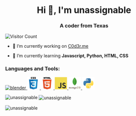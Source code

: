 <h1 align="center">Hi 👋, I'm unassignable</h1>
<h3 align="center">A coder from Texas</h3>

![Visitor Count](https://profile-counter.glitch.me/unassignable/count.svg)

- 🔭 I’m currently working on [C0d3r.me](https://c0d3r.me/)

- 🌱 I’m currently learning **Javascript, Python, HTML, CSS**


<h3 align="left">Languages and Tools:</h3>
<p align="left"> <a href="https://www.blender.org/" target="_blank"> <img src="https://download.blender.org/branding/community/blender_community_badge_white.svg" alt="blender" width="40" height="40"/> </a> <a href="https://www.w3schools.com/css/" target="_blank"> <img src="https://raw.githubusercontent.com/devicons/devicon/master/icons/css3/css3-original-wordmark.svg" alt="css3" width="40" height="40"/> </a> <a href="https://www.w3.org/html/" target="_blank"> <img src="https://raw.githubusercontent.com/devicons/devicon/master/icons/html5/html5-original-wordmark.svg" alt="html5" width="40" height="40"/> </a> <a href="https://developer.mozilla.org/en-US/docs/Web/JavaScript" target="_blank"> <img src="https://raw.githubusercontent.com/devicons/devicon/master/icons/javascript/javascript-original.svg" alt="javascript" width="40" height="40"/> </a> <a href="https://www.mongodb.com/" target="_blank"> <img src="https://raw.githubusercontent.com/devicons/devicon/master/icons/mongodb/mongodb-original-wordmark.svg" alt="mongodb" width="40" height="40"/> </a> <a href="https://www.python.org" target="_blank"> <img src="https://raw.githubusercontent.com/devicons/devicon/master/icons/python/python-original.svg" alt="python" width="40" height="40"/> </a> </p>

<p><img align="left" src="https://github-readme-stats.vercel.app/api/top-langs?username=unassignable&show_icons=true&theme=dark&locale=en&layout=compact" alt="unassignable" /></p>

<p>&nbsp;<img align="center" src="https://github-readme-stats.vercel.app/api?username=unassignable&show_icons=true&locale=en" alt="unassignable" /></p>

<p><img align="center" src="https://github-readme-streak-stats.herokuapp.com/?user=unassignable&theme=dark" alt="unassignable" /></p>
